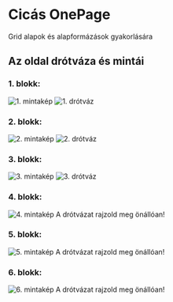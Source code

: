 # Cicás OnePage

Grid alapok és alapformázások gyakorlására

## Az oldal drótváza és mintái

### 1. blokk:

![1. mintakép](mintak/1.PNG "1. mintakép")
![1. drótváz](mintak/1d.PNG "1. drótváz")

### 2. blokk:

![2. mintakép](mintak/2.PNG "2. mintakép")
![2. drótváz](mintak/2d.PNG "2. drótváz")

### 3. blokk:

![3. mintakép](mintak/3.PNG "3. mintakép")
![3. drótváz](mintak/3d.PNG "3. drótváz")

### 4. blokk:

![4. mintakép](mintak/4.PNG "4. mintakép")
A drótvázat rajzold meg önállóan!

### 5. blokk:

![5. mintakép](mintak/5.PNG "5. mintakép")
A drótvázat rajzold meg önállóan!

### 6. blokk:

![6. mintakép](mintak/6.PNG "6. mintakép")
A drótvázat rajzold meg önállóan!
